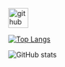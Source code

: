 [<img src='https://cdn.jsdelivr.net/npm/simple-icons@3.0.1/icons/github.svg' alt='github' height='40'>](https://github.com/marcusvinic2)  

[![Top Langs](https://github-readme-stats.vercel.app/api/top-langs/?username=marcusvinic2)](https://github.com/anuraghazra/github-readme-stats)

![GitHub stats](https://github-readme-stats.vercel.app/api?username=marcusvinic2&show_icons=true)  
